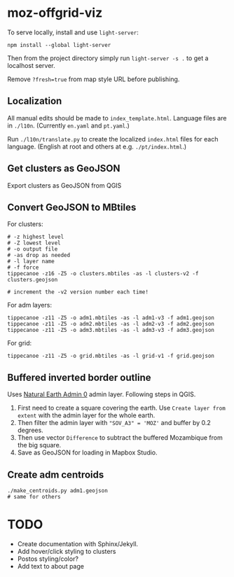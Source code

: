 # moz-offgrid-viz

To serve locally, install and use `light-server`:
```
npm install --global light-server
```

Then from the project directory simply run `light-server -s .` to get a localhost server.

Remove `?fresh=true` from map style URL before publishing.

## Localization
All manual edits should be made to `index_template.html`. Language files are in `./l10n`. (Currently `en.yaml` and `pt.yaml`.)

Run `./l10n/translate.py` to create the localized `index.html` files for each language. (English at root and others at e.g. `./pt/index.html`.)

## Get clusters as GeoJSON
Export clusters as GeoJSON from QGIS

## Convert GeoJSON to MBtiles

For clusters:
```
# -z highest level
# -Z lowest level
# -o output file
# -as drop as needed
# -l layer name
# -f force
tippecanoe -z16 -Z5 -o clusters.mbtiles -as -l clusters-v2 -f clusters.geojson

# increment the -v2 version number each time!
```

For adm layers:
```
tippecanoe -z11 -Z5 -o adm1.mbtiles -as -l adm1-v3 -f adm1.geojson
tippecanoe -z11 -Z5 -o adm2.mbtiles -as -l adm2-v3 -f adm2.geojson
tippecanoe -z11 -Z5 -o adm3.mbtiles -as -l adm3-v3 -f adm3.geojson
```

For grid:
```
tippecanoe -z11 -Z5 -o grid.mbtiles -as -l grid-v1 -f grid.geojson
```

## Buffered inverted border outline
Uses [Natural Earth Admin 0](https://www.naturalearthdata.com/downloads/10m-cultural-vectors/) admin layer. Following steps in QGIS.

1. First need to create a square covering the earth. Use `Create layer from extent` with the admin layer for the whole earth.
2. Then filter the admin layer with `"SOV_A3" = 'MOZ'` and buffer by 0.2 degrees.
3. Then use vector `Difference` to subtract the buffered Mozambique from the big square.
4. Save as GeoJSON for loading in Mapbox Studio.

## Create adm centroids
```
./make_centroids.py adm1.geojson
# same for others
```

# TODO

- Create documentation with Sphinx/Jekyll.
- Add hover/click styling to clusters
- Postos styling/color?
- Add text to about page
